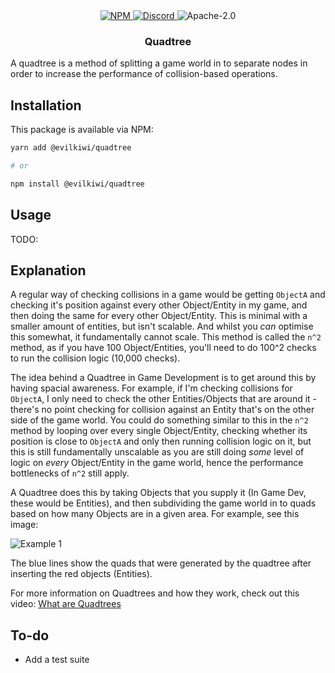 <div align="center">
    <a href="https://www.npmjs.com/package/@evilkiwi/quadtree" target="_blank">
        <img src="https://img.shields.io/npm/v/@evilkiwi/quadtree?style=flat-square" alt="NPM" />
    </a>
    <a href="https://discord.gg/3S6AKZ2GR9" target="_blank">
        <img src="https://img.shields.io/discord/1000565079789535324?color=7289DA&label=discord&logo=discord&logoColor=FFFFFF&style=flat-square" alt="Discord" />
    </a>
    <img src="https://img.shields.io/npm/l/@evilkiwi/quadtree?style=flat-square" alt="Apache-2.0" />
    <h3>Quadtree</h3>
</div>

A quadtree is a method of splitting a game world in to separate nodes in order to increase the performance of collision-based operations.

## Installation

This package is available via NPM:

```bash
yarn add @evilkiwi/quadtree

# or

npm install @evilkiwi/quadtree
```

## Usage

TODO:

## Explanation

A regular way of checking collisions in a game would be getting `ObjectA` and checking it's position against every other Object/Entity in my game, and then doing the same for every other Object/Entity. This is minimal with a smaller amount of entities, but isn't scalable. And whilst you _can_ optimise this somewhat, it fundamentally cannot scale. This method is called the `n^2` method, as if you have 100 Object/Entities, you'll need to do 100^2 checks to run the collision logic (10,000 checks).

The idea behind a Quadtree in Game Development is to get around this by having spacial awareness. For example, if I'm checking collisions for `ObjectA`, I only need to check the other Entities/Objects that are around it - there's no point checking for collision against an Entity that's on the other side of the game world. You could do something similar to this in the `n^2` method by looping over every single Object/Entity, checking whether its position is close to `ObjectA` and only then running collision logic on it, but this is still fundamentally unscalable as you are still doing _some_ level of logic on _every_ Object/Entity in the game world, hence the performance bottlenecks of `n^2` still apply.

A Quadtree does this by taking Objects that you supply it (In Game Dev, these would be Entities), and then subdividing the game world in to quads based on how many Objects are in a given area. For example, see this image:

![Example 1](https://i.imgur.com/AlY7vtN.png)

The blue lines show the quads that were generated by the quadtree after inserting the red objects (Entities).

For more information on Quadtrees and how they work, check out this video: [What are Quadtrees](https://www.youtube.com/watch?v=-OLQlDHCMgM)

## To-do

- Add a test suite
